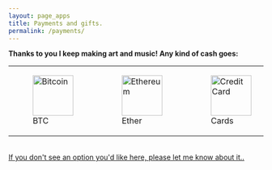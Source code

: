 ```yaml
---
layout: page_apps
title: Payments and gifts.
permalink: /payments/
---
```


<!--<a>We are currently raising funds for a world tour to play our music far and wide, spreading the message of a healthy future for our planet. Why not send us some cash to help us achieve this goal? Your contribution will be wisely spent to create and perform music that inspires people to look inward and take action in their lives to co-create a living future. We accept Bitcoin, Ethereum, All traditional currencies, any other gifts and/or adventures around the world too. We look forward to playing in your town!</a>-->

<strong>Thanks to you I keep making art and music! Any kind of cash goes:</strong>

<div class="paybutts">

<table style="border-collapse: collapse; max-width: 800px;" border="0">
<tbody>

<tr>
<td style="width: 80vw;"><figure>
  <a href="../bitcoin"><img src="../assets/img/currencyicons/bit.png" height="80vw" width="80vw" alt="Bitcoin"></a>
  <figcaption>BTC</figcaption>
</figure>
</td>

<td><figure>
<a href="../ethereum"><img src="../assets/img/currencyicons/ether.png" height="80vw" width="80vw" alt="Ethereum"></a>
<figcaption>Ether</figcaption>
</figure>
</td>

<td><figure>
<a href="../creditcard"><img src="../assets/img/currencyicons/credit-cards-icon.png" height="80vw" width="80vw" alt="Credit Card"></a>
<figcaption>Cards</figcaption>
</figure>
</td>

<td><figure>
<a href="../snapscan"><img src="../assets/img/currencyicons/snapscan.png" height="80vw" width="80vw" alt="Snapscan"></a>
<figcaption>Snapscan</figcaption>
</figure>
</td>

<td><figure>
<a href="../zapper"><img src="../assets/img/currencyicons/zapper.jpg" height="80vw" width="80vw" alt="Zapper"></a>
<figcaption>Zapper</figcaption>
</figure>
</td>

</tr>
</tbody>
</table>

<div>

<br>
<a href="/payments">If you don't see an option you'd like here, please let me know about it..</a>
<br>
<br>
<br>
